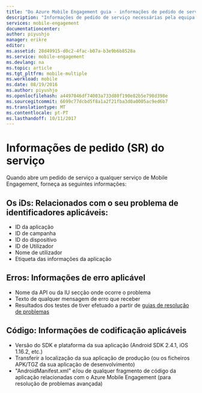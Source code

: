```yaml
---
title: "Do Azure Mobile Engagement guia - informações de pedido de serviço de resolução de problemas"
description: "Informações de pedido de serviço necessárias pela equipa de suporte para resolução de problemas do Azure Mobile Engagement"
services: mobile-engagement
documentationcenter: 
author: piyushjo
manager: erikre
editor: 
ms.assetid: 28d49915-d0c2-4fac-b07a-b3e9b6b8528a
ms.service: mobile-engagement
ms.devlang: na
ms.topic: article
ms.tgt_pltfrm: mobile-multiple
ms.workload: mobile
ms.date: 08/19/2016
ms.author: piyushjo
ms.openlocfilehash: a4497046df74003a733d80f190e82b5e798d398e
ms.sourcegitcommit: 6699c77dcbd5f8a1a2f21fba3d0a0005ac9ed6b7
ms.translationtype: MT
ms.contentlocale: pt-PT
ms.lasthandoff: 10/11/2017
---
```

# <a name="service-request-sr-information"></a>Informações de pedido (SR) do serviço
Quando abre um pedido de serviço a qualquer serviço de Mobile Engagement, forneça as seguintes informações:

## <a name="ids-applicable-identifiers-related-to-your-issue"></a>Os iDs: Relacionados com o seu problema de identificadores aplicáveis:
* ID da aplicação
* ID de campanha
* ID do dispositivo
* ID de Utilizador
* Nome de utilizador
* Etiqueta das informações da aplicação

## <a name="errors-applicable-error-information"></a>Erros: Informações de erro aplicável
* Nome da API ou da IU secção onde ocorre o problema
* Texto de qualquer mensagem de erro que receber
* Resultados dos testes de tiver efetuado a partir de [guias de resolução de problemas](http://go.microsoft.com/fwlink/?LinkId=524382)

## <a name="code-applicable-coding-information"></a>Código: Informações de codificação aplicáveis
* Versão do SDK e plataforma da sua aplicação (Android SDK 2.4.1, iOS 1.16.2, etc.)
* Transferir a localização da sua aplicação de produção (ou os ficheiros APK/TGZ da sua aplicação de desenvolvimento)
* "AndroidManifest.xml" e/ou de qualquer fragmento de código da aplicação relacionadas com o Azure Mobile Engagement (para resolução de problemas avançada)

